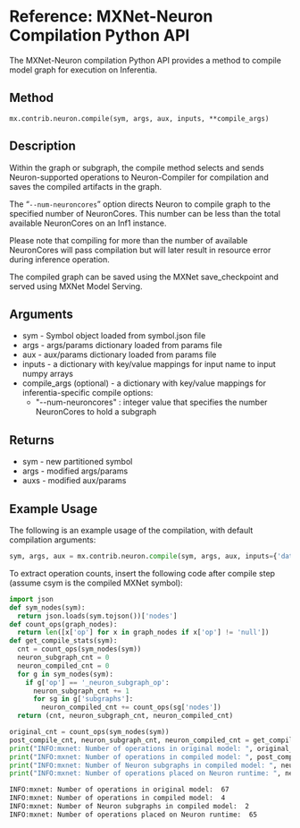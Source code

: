 # Reference: MXNet-Neuron Compilation Python API

The MXNet-Neuron compilation Python API provides a method to compile model graph for execution on Inferentia.

## Method

`mx.contrib.neuron.compile(sym, args, aux, inputs, **compile_args)`

## Description

Within the graph or subgraph, the compile method selects and sends Neuron-supported operations to Neuron-Compiler for compilation and saves the compiled artifacts in the graph.  

The “`--num-neuroncores`” option directs Neuron to compile graph to the specified number of NeuronCores. This number can be less than the total available NeuronCores on an Inf1 instance.

Please note that compiling for more than the number of available NeuronCores will pass compilation but will later result in resource error during inference operation.

The compiled graph can be saved using the MXNet save_checkpoint and served using MXNet Model Serving.

## Arguments

* sym - Symbol object loaded from symbol.json file
* args - args/params dictionary loaded from params file
* aux - aux/params dictionary loaded from params file
* inputs - a dictionary with key/value mappings for input name to input numpy arrays
* compile_args (optional) - a dictionary with key/value mappings for inferentia-specific compile options:
    * "--num-neuroncores" : integer value that specifies the number NeuronCores to hold a subgraph

## Returns

* sym  - new partitioned symbol
* args - modified args/params
* auxs - modified aux/params

## Example Usage

The following is an example usage of the compilation, with default compilation arguments:

```python
sym, args, aux = mx.contrib.neuron.compile(sym, args, aux, inputs={'data' : img})
```
To extract operation counts, insert the following code after compile step (assume csym is the compiled MXNet symbol):

```python
import json
def sym_nodes(sym):
  return json.loads(sym.tojson())['nodes']
def count_ops(graph_nodes):
  return len([x['op'] for x in graph_nodes if x['op'] != 'null'])
def get_compile_stats(sym):
  cnt = count_ops(sym_nodes(sym))
  neuron_subgraph_cnt = 0
  neuron_compiled_cnt = 0
  for g in sym_nodes(sym):
    if g['op'] == '_neuron_subgraph_op':
      neuron_subgraph_cnt += 1
      for sg in g['subgraphs']:
        neuron_compiled_cnt += count_ops(sg['nodes'])
  return (cnt, neuron_subgraph_cnt, neuron_compiled_cnt)

original_cnt = count_ops(sym_nodes(sym))
post_compile_cnt, neuron_subgraph_cnt, neuron_compiled_cnt = get_compile_stats(csym)
print("INFO:mxnet: Number of operations in original model: ", original_cnt)
print("INFO:mxnet: Number of operations in compiled model: ", post_compile_cnt)
print("INFO:mxnet: Number of Neuron subgraphs in compiled model: ", neuron_subgraph_cnt)
print("INFO:mxnet: Number of operations placed on Neuron runtime: ", neuron_compiled_cnt)
```

```bash
INFO:mxnet: Number of operations in original model:  67
INFO:mxnet: Number of operations in compiled model:  4
INFO:mxnet: Number of Neuron subgraphs in compiled model:  2
INFO:mxnet: Number of operations placed on Neuron runtime:  65
```
